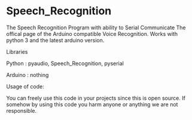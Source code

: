 # Speech_Recognition
The Speech Recognition Program with ability to Serial Communicate
The offical page of the Arduino compatible Voice Recognition.
Works with python 3 and the latest arduino version.

Libraries

Python : pyaudio, Speech_Recognition, pyserial

Arduino : nothing

Usage of code:

You can freely use this code in your projects since this is open source.
If somehow by using this code you harm anyone or anything we are not responsible.
